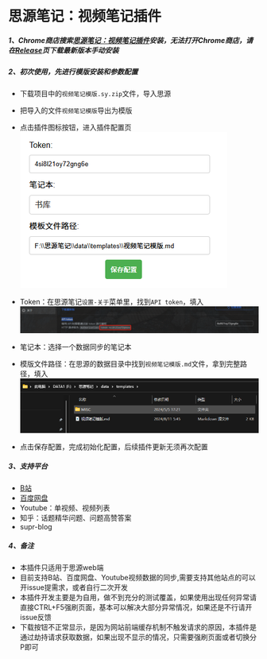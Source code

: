 # 思源笔记：视频笔记插件

##### 1、Chrome商店搜索[思源笔记：视频笔记插件](https://chromewebstore.google.com/detail/%E6%80%9D%E6%BA%90%E7%AC%94%E8%AE%B0%EF%BC%9A%E8%A7%86%E9%A2%91%E7%AC%94%E8%AE%B0%E6%8F%92%E4%BB%B6/ggggnakoippfjjggdgadahifiankomni)安装，无法打开Chrome商店，请在[Release](https://github.com/coriger/siyuan-video-extension/releases)页下载最新版本手动安装

##### 2、初次使用，先进行模版安装和参数配置

- 下载项目中的`视频笔记模版.sy.zip`​文件，导入思源

- 把导入的文件`视频笔记模版`导出为模版

- 点击插件图标按钮，进入插件配置页
![image](assets/image.png)

- Token：在思源笔记`设置-关于`菜单里，找到`API token`，填入
​![image](assets/image-20240811070706-tvv2rxv.png)​

- 笔记本：选择一个数据同步的笔记本

- 模版文件路径：在思源的数据目录中找到`视频笔记模版.md`文件，拿到完整路径，填入
​![image](assets/image-20240811070032-qh29h3n.png)​

- 点击保存配置，完成初始化配置，后续插件更新无须再次配置

##### 3、支持平台

- [B站](https://www.bilibili.com/video/BV1rdYfeLE87/)
- [百度网盘](https://www.bilibili.com/video/BV19QYqeBEgi)
- Youtube：单视频、视频列表
- 知乎：话题精华问题、问题高赞答案
- supr-blog

##### 4、备注

- 本插件只适用于思源web端
- 目前支持B站、百度网盘、Youtube视频数据的同步,需要支持其他站点的可以开issue提需求，或者自行二次开发
- 本插件开发主要是为自用，做不到充分的测试覆盖，如果使用出现任何异常请直接CTRL+F5强刷页面，基本可以解决大部分异常情况，如果还是不行请开issue反馈
- 下载按钮不正常显示，是因为网站前端缓存机制不触发请求的原因，本插件是通过劫持请求获取数据，如果出现不显示的情况，只需要强刷页面或者切换分P即可